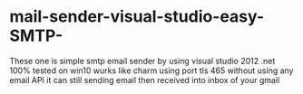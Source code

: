 # mail-sender-visual-studio-easy-SMTP-
These one is simple smtp email sender by using visual studio 2012 .net 100% tested on win10 wurks like charm 
using port tls 465 without using any email API it can still sending email then received into inbox of your gmail 
